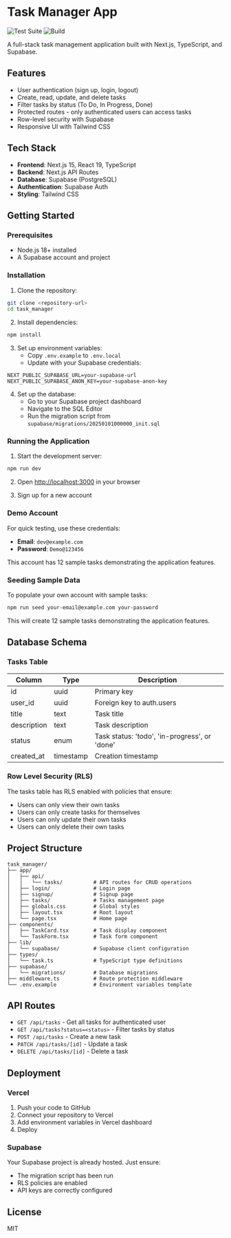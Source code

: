 # Task Manager App

![Test Suite](https://github.com/kienpt91/tasks_manager/actions/workflows/test.yml/badge.svg)
![Build](https://github.com/kienpt91/tasks_manager/actions/workflows/build.yml/badge.svg)

A full-stack task management application built with Next.js, TypeScript, and Supabase.

## Features

- User authentication (sign up, login, logout)
- Create, read, update, and delete tasks
- Filter tasks by status (To Do, In Progress, Done)
- Protected routes - only authenticated users can access tasks
- Row-level security with Supabase
- Responsive UI with Tailwind CSS

## Tech Stack

- **Frontend**: Next.js 15, React 19, TypeScript
- **Backend**: Next.js API Routes
- **Database**: Supabase (PostgreSQL)
- **Authentication**: Supabase Auth
- **Styling**: Tailwind CSS

## Getting Started

### Prerequisites

- Node.js 18+ installed
- A Supabase account and project

### Installation

1. Clone the repository:
```bash
git clone <repository-url>
cd task_manager
```

2. Install dependencies:
```bash
npm install
```

3. Set up environment variables:
   - Copy `.env.example` to `.env.local`
   - Update with your Supabase credentials:
```env
NEXT_PUBLIC_SUPABASE_URL=your-supabase-url
NEXT_PUBLIC_SUPABASE_ANON_KEY=your-supabase-anon-key
```

4. Set up the database:
   - Go to your Supabase project dashboard
   - Navigate to the SQL Editor
   - Run the migration script from `supabase/migrations/20250101000000_init.sql`

### Running the Application

1. Start the development server:
```bash
npm run dev
```

2. Open [http://localhost:3000](http://localhost:3000) in your browser

3. Sign up for a new account

### Demo Account

For quick testing, use these credentials:
- **Email**: `dev@example.com`
- **Password**: `Demo@123456`

This account has 12 sample tasks demonstrating the application features.

### Seeding Sample Data

To populate your own account with sample tasks:
```bash
npm run seed your-email@example.com your-password
```

This will create 12 sample tasks demonstrating the application features.

## Database Schema

### Tasks Table

| Column | Type | Description |
|--------|------|-------------|
| id | uuid | Primary key |
| user_id | uuid | Foreign key to auth.users |
| title | text | Task title |
| description | text | Task description |
| status | enum | Task status: 'todo', 'in-progress', or 'done' |
| created_at | timestamp | Creation timestamp |

### Row Level Security (RLS)

The tasks table has RLS enabled with policies that ensure:
- Users can only view their own tasks
- Users can only create tasks for themselves
- Users can only update their own tasks
- Users can only delete their own tasks

## Project Structure

```
task_manager/
├── app/
│   ├── api/
│   │   └── tasks/          # API routes for CRUD operations
│   ├── login/              # Login page
│   ├── signup/             # Signup page
│   ├── tasks/              # Tasks management page
│   ├── globals.css         # Global styles
│   ├── layout.tsx          # Root layout
│   └── page.tsx            # Home page
├── components/
│   ├── TaskCard.tsx        # Task display component
│   └── TaskForm.tsx        # Task form component
├── lib/
│   └── supabase/           # Supabase client configuration
├── types/
│   └── task.ts             # TypeScript type definitions
├── supabase/
│   └── migrations/         # Database migrations
├── middleware.ts           # Route protection middleware
└── .env.example            # Environment variables template
```

## API Routes

- `GET /api/tasks` - Get all tasks for authenticated user
- `GET /api/tasks?status=<status>` - Filter tasks by status
- `POST /api/tasks` - Create a new task
- `PATCH /api/tasks/[id]` - Update a task
- `DELETE /api/tasks/[id]` - Delete a task

## Deployment

### Vercel

1. Push your code to GitHub
2. Connect your repository to Vercel
3. Add environment variables in Vercel dashboard
4. Deploy

### Supabase

Your Supabase project is already hosted. Just ensure:
- The migration script has been run
- RLS policies are enabled
- API keys are correctly configured

## License

MIT
